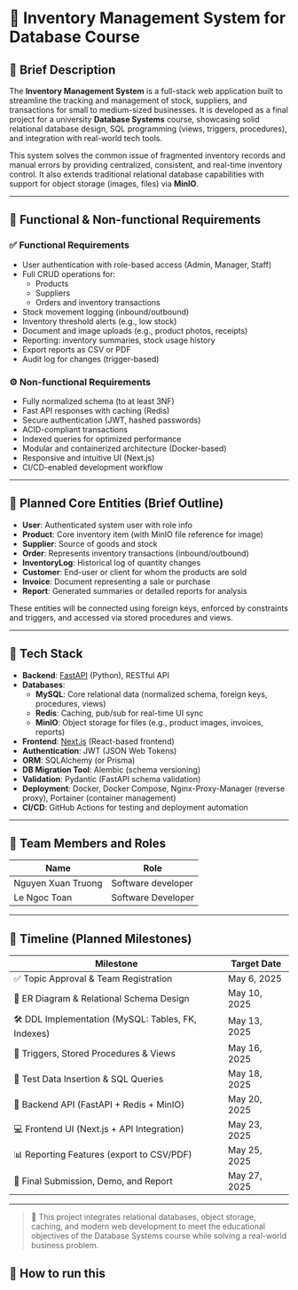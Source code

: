 # 📌 Inventory Management System for Database Course

## 📄 Brief Description

The **Inventory Management System** is a full-stack web application built to streamline the tracking and management of stock, suppliers, and transactions for small to medium-sized businesses. It is developed as a final project for a university **Database Systems** course, showcasing solid relational database design, SQL programming (views, triggers, procedures), and integration with real-world tech tools.

This system solves the common issue of fragmented inventory records and manual errors by providing centralized, consistent, and real-time inventory control. It also extends traditional relational database capabilities with support for object storage (images, files) via **MinIO**.

---

## 🎯 Functional & Non-functional Requirements

### ✅ Functional Requirements

- User authentication with role-based access (Admin, Manager, Staff)
- Full CRUD operations for:
  - Products
  - Suppliers
  - Orders and inventory transactions
- Stock movement logging (inbound/outbound)
- Inventory threshold alerts (e.g., low stock)
- Document and image uploads (e.g., product photos, receipts)
- Reporting: inventory summaries, stock usage history
- Export reports as CSV or PDF
- Audit log for changes (trigger-based)

### ⚙️ Non-functional Requirements

- Fully normalized schema (to at least 3NF)
- Fast API responses with caching (Redis)
- Secure authentication (JWT, hashed passwords)
- ACID-compliant transactions
- Indexed queries for optimized performance
- Modular and containerized architecture (Docker-based)
- Responsive and intuitive UI (Next.js)
- CI/CD-enabled development workflow

---

## 🧱 Planned Core Entities (Brief Outline)

- **User**: Authenticated system user with role info
- **Product**: Core inventory item (with MinIO file reference for image)
- **Supplier**: Source of goods and stock
- **Order**: Represents inventory transactions (inbound/outbound)
- **InventoryLog**: Historical log of quantity changes
- **Customer**: End-user or client for whom the products are sold
- **Invoice**: Document representing a sale or purchase
- **Report**: Generated summaries or detailed reports for analysis

These entities will be connected using foreign keys, enforced by constraints and triggers, and accessed via stored procedures and views.

---

## 🔧 Tech Stack

- **Backend**: [FastAPI](https://fastapi.tiangolo.com/) (Python), RESTful API
- **Databases**:
  - **MySQL**: Core relational data (normalized schema, foreign keys, procedures, views)
  - **Redis**: Caching, pub/sub for real-time UI sync
  - **MinIO**: Object storage for files (e.g., product images, invoices, reports)
- **Frontend**: [Next.js](https://nextjs.org/) (React-based frontend)
- **Authentication**: JWT (JSON Web Tokens)
- **ORM**: SQLAlchemy (or Prisma)
- **DB Migration Tool**: Alembic (schema versioning)
- **Validation**: Pydantic (FastAPI schema validation)
- **Deployment**: Docker, Docker Compose, Nginx-Proxy-Manager (reverse proxy), Portainer (container management)
- **CI/CD**: GitHub Actions for testing and deployment automation

---

## 👥 Team Members and Roles

| Name                | Role                                 |
|---------------------|--------------------------------------|
| Nguyen Xuan Truong  | Software developer                   |
| Le Ngoc Toan        | Software Developer                   |


---

## 📅 Timeline (Planned Milestones)

| Milestone                                       | Target Date    |
|--------------------------------------------------|----------------|
| ✅ Topic Approval & Team Registration             | May 6, 2025    |
| 📐 ER Diagram & Relational Schema Design          | May 10, 2025   |
| 🛠️ DDL Implementation (MySQL: Tables, FK, Indexes) | May 13, 2025   |
| 🔁 Triggers, Stored Procedures & Views            | May 16, 2025   |
| 🧪 Test Data Insertion & SQL Queries              | May 18, 2025   |
| 🔧 Backend API (FastAPI + Redis + MinIO)          | May 20, 2025   |
| 💻 Frontend UI (Next.js + API Integration)        | May 23, 2025   |
| 📊 Reporting Features (export to CSV/PDF)         | May 25, 2025   |
| 🚀 Final Submission, Demo, and Report             | May 27, 2025   |

---

> 🧠 This project integrates relational databases, object storage, caching, and modern web development to meet the educational objectives of the Database Systems course while solving a real-world business problem.

## 📜 How to run this
